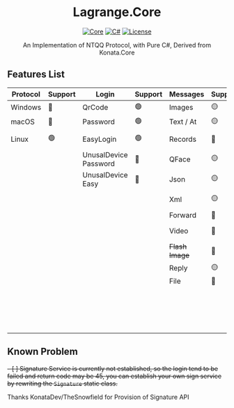 <div align="center">

# Lagrange.Core

[![Core](https://img.shields.io/badge/Lagrange-Core-blue)](#)
[![C#](https://img.shields.io/badge/.NET-%207-blue)](#)
[![License](https://img.shields.io/static/v1?label=LICENSE&message=MIT&color=lightrey)](#)

An Implementation of NTQQ Protocol, with Pure C#, Derived from Konata.Core

</div>

## Features List
| Protocol | Support | Login                     | Support | Messages         | Support    | Operations        | Support    | Events                 | Support |
|----------|---------|---------------------------|---------|:-----------------|:-----------|:------------------|:-----------|:-----------------------|:--------|
| Windows  | 🔴      | QrCode                    | 🟢      | Images           | 🟡         | ~~Poke~~          | 🔴         | Captcha                | 🔴      |
| macOS    | 🔴      | Password                  | 🟢      | Text / At        | 🟡         | Recall            | 🟡         | BotOnline              | 🟢      |
| Linux    | 🟢      | EasyLogin                 | 🟢      | Records          | 🔴         | Leave Group       | 🔴         | BotOffline             | 🟢      |
|          |         | UnusalDevice<br/>Password | 🔴      | QFace            | 🟡         | ~~Special Title~~ | 🔴         | Message                | 🟢      |
|          |         | UnusalDevice<br/>Easy     | 🔴      | Json             | 🟡         | Kick Member       | 🔴         | ~~Poke~~               | 🔴      |
|          |         |                           |         | Xml              | 🟡         | Mute Member       | 🔴         | MessageRecall          | 🔴      |
|          |         |                           |         | Forward          | 🔴         | Set Admin         | 🔴         | GroupMemberDecrease    | 🔴      |
|          |         |                           |         | Video            | 🔴         | Friend Request    | 🔴         | GroupMemberIncrease    | 🔴      |
|          |         |                           |         | ~~Flash Image~~  | 🔴         | Group Request     | 🔴         | GroupPromoteAdmin      | 🔴      |
|          |         |                           |         | Reply            | 🟡         | ~~Voice Call~~    | 🔴         | GroupInvite            | 🔴      |
|          |         |                           |         | File             | 🔴         | Csrf Token        | 🔴         | GroupRequestJoin       | 🔴      |
|          |         |                           |         |                  |            | Cookies           | 🟢         | FriendRequest          | 🔴      |
|          |         |                           |         |                  |            | Send Message      | 🟢         | ~~FriendTyping~~       | 🔴      |
|          |         |                           |         |                  |            |                   |            | ~~FriendVoiceCall~~    | 🔴      |

## Known Problem
~~- [ ] Signature Service is currently not established, so the login tend to be failed and return code may be 45, you can establish your own sign service by rewriting the `Signature` static class.~~

Thanks KonataDev/TheSnowfield for Provision of Signature API
